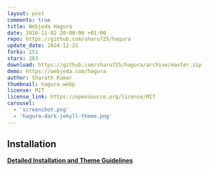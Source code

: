 ```yaml
---
layout: post
comments: true
title: Webjeda Hagura
date: 2016-11-02 20:00:00 +01:00
repo: https://github.com/sharu725/hagura
update_date: 2024-12-21
forks: 151
stars: 263
download: https://github.com/sharu725/hagura/archive/master.zip
demo: https://webjeda.com/hagura
author: Sharath Kumar
thumbnail: hagura.webp
license: MIT
license_link: https://opensource.org/license/MIT
carousel:
  - 'screenshot.png'
  - 'hagura-dark-jekyll-theme.png'
---
```


## Installation

[**Detailed Installation and Theme Guidelines**](https://blog.webjeda.com/jekyll-themes/)
